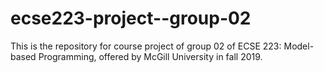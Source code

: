 # ecse223-project--group-02
This is the repository for course project of group 02 of ECSE 223: Model-based Programming, offered by McGill University in fall 2019.

